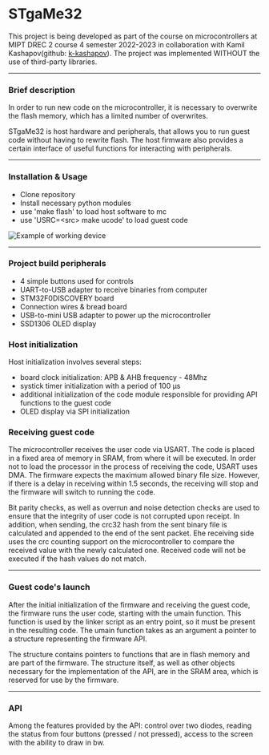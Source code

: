 # STgaMe32 
This project is being developed as part of the course on microcontrollers at MIPT DREC 2 course 4 semester 2022-2023 in collaboration with Kamil Kashapov(github: [k-kashapov](https://github.com/k-kashapov)). The project was implemented WITHOUT the use of third-party libraries.

---

### Brief description
In order to run new code on the microcontroller, it is necessary to overwrite the flash memory, which has a limited number of overwrites.

STgaMe32 is host hardware and peripherals, that allows you to run guest code without having to rewrite flash. The host firmware also provides a certain interface of useful functions for interacting with peripherals.

<!-- ## Plan
 - Implement UART driver with DMA support
 - Develop API for guest user programs (for games basically)
 - Add guest program start-up code
 - Add support for OLED display over SPI and some controls (e.g. buttons)
 - Make a test program - simple game. -->

---

### Installation & Usage

 - Clone repository 
 - Install necessary python modules
 - use 'make flash' to load host software to mc
 - use 'USRC=\<src> make ucode' to load guest code 

![Example of working device](https://github.com/k-kashapov/LoadPlatform/blob/main/IMG.jpg)

---

### Project build peripherals

 - 4 simple buttons used for controls 
 - UART-to-USB adapter to receive binaries from computer
 - STM32F0DISCOVERY board
 - Connection wires & bread board
 - USB-to-mini USB adapter to power up the microcontroller 
 - SSD1306 OLED display

### Host initialization
Host initialization involves several steps:

 - board clock initialization: APB & AHB frequency - 48Mhz 
 - systick timer initialization with a period of 100 µs
 - additional initialization of the code module responsible for providing API functions to the guest code
 - OLED display via SPI initialization

### Receiving guest code
The microcontroller receives the user code via USART. The code is placed in a fixed area of memory in SRAM, from where it will be executed. In order not to load the processor in the process of receiving the code, USART uses DMA. The firmware expects the maximum allowed binary file size. However, if there is a delay in receiving within 1.5 seconds, the receiving will stop and the firmware will switch to running the code.

Bit parity checks, as well as overrun and noise detection checks are used to ensure that the integrity of user code is not corrupted upon receipt. In addition, when sending, the crc32 hash from the sent binary file is calculated and appended to the end of the sent packet. Еhe receiving side uses the crc counting support on the microcontroller to compare the received value with the newly calculated one. Received code will not be executed if the hash values do not match.

---

### Guest code's launch
After the initial initialization of the firmware and receiving the guest code, the firmware runs the user code, starting with the umain function. This function is used by the linker script as an entry point, so it must be present in the resulting code. The umain function takes as an argument a pointer to a structure representing the firmware API.

The structure contains pointers to functions that are in flash memory and are part of the firmware. The structure itself, as well as other objects necessary for the implementation of the API, are in the SRAM area, which is reserved for use by the firmware. 

---

### API 
Among the features provided by the API: control over two diodes, reading the status from four buttons (pressed / not pressed), access to the screen with the ability to draw in bw.
